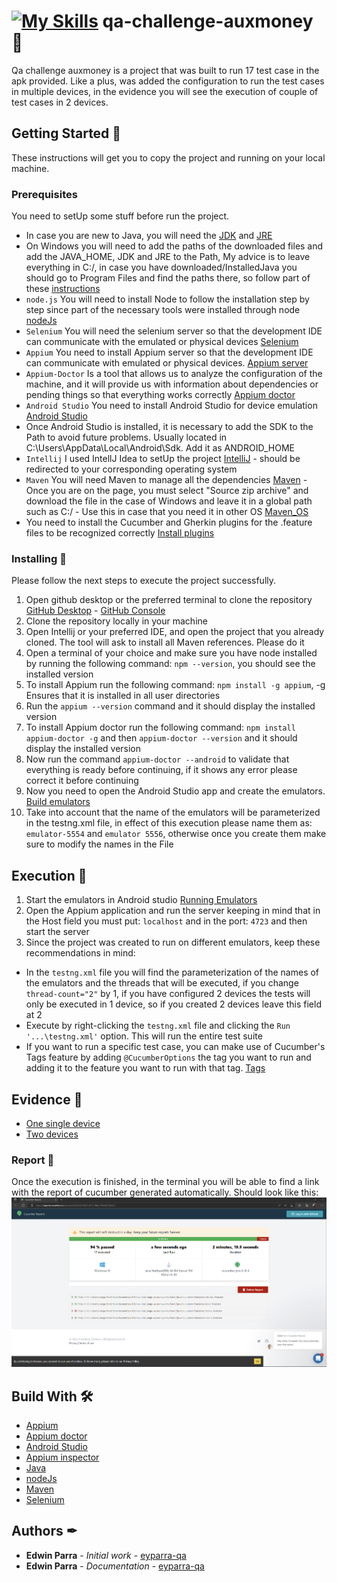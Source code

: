 # [![My Skills](https://skills.thijs.gg/icons?i=java)](https://skills.thijs.gg) qa-challenge-auxmoney 🚀

Qa challenge auxmoney is a project that was built to run 17 test case in the apk provided. 
Like a plus, was added the configuration to run the test cases in multiple devices, in the
evidence you will see the execution of couple of test cases in 2 devices.

## Getting Started 🔧
These instructions will get you to copy the project and running on your local machine.

### Prerequisites
You need to setUp some stuff before run the project.

- In case you are new to Java, you will need the [JDK](https://www.oracle.com/java/technologies/downloads/) and [JRE](https://docs.oracle.com/goldengate/1212/gg-winux/GDRAD/java.htm#BGBFJHAB)
- On Windows you will need to add the paths of the downloaded files and add the JAVA_HOME, JDK and JRE to the Path, My advice is to leave everything in C:/, in case you have downloaded/InstalledJava you should go to Program Files and find the paths there, so follow part of these [instructions](https://docs.oracle.com/en/database/oracle/machine-learning/oml4r/1.5.1/oread/creating-and-modifying-environment-variables-on-windows.html#GUID-DD6F9982-60D5-48F6-8270-A27EC53807D0)
- `node.js` You will need to install Node to follow the installation step by step since part of the necessary tools were installed through node [nodeJs](https://nodejs.org/en/download/)
- `Selenium` You will need the selenium server so that the development IDE can communicate with the emulated or physical devices [Selenium](https://www.selenium.dev/)
- `Appium` You need to install Appium server so that the development IDE can communicate with emulated or physical devices. [Appium server](https://appium.io/)
- `Appium-Doctor` Is a tool that allows us to analyze the configuration of the machine, and it will provide us with information about dependencies or pending things so that everything works correctly [Appium doctor](https://github.com/appium/appium-doctor)
- `Android Studio` You need to install Android Studio for device emulation [Android Studio](https://developer.android.com/)
- Once Android Studio is installed, it is necessary to add the SDK to the Path to avoid future problems. Usually located in C:\Users\AppData\Local\Android\Sdk. Add it as ANDROID_HOME
- `Intellij` I used IntellJ Idea to setUp the project [IntelliJ](https://www.jetbrains.com/es-es/idea/download/) - should be redirected to your corresponding operating system
- `Maven` You will need Maven to manage all the dependencies [Maven](https://maven.apache.org/download.cgi) - Once you are on the page, you must select "Source zip archive" and download the file in the case of Windows and leave it in a global path such as C:/ - Use this in case that you need it in other OS [Maven_OS](https://maven.apache.org/install.html)
- You need to install the Cucumber and Gherkin plugins for the .feature files to be recognized correctly [Install plugins](https://www.jetbrains.com/help/idea/managing-plugins.html)

### Installing 🔩
Please follow the next steps to execute the project successfully.
1. Open github desktop or the preferred terminal to clone the repository [GitHub Desktop](https://desktop.github.com/) - [GitHub Console](https://gist.github.com/derhuerst/1b15ff4652a867391f03)
2. Clone the repository locally in your machine
3. Open Intellij or your preferred IDE, and open the project that you already cloned. The tool will ask to install all Maven references. Please do it
4. Open a terminal of your choice and make sure you have node installed by running the following command: ```npm --version```, you should see the installed version
5. To install Appium run the following command: ```npm install -g appium```, -g Ensures that it is installed in all user directories
6. Run the ```appium --version``` command and it should display the installed version
7. To install Appium doctor run the following command: ```npm install appium-doctor -g``` and then ```appium-doctor --version``` and it should display the installed version
8. Now run the command ```appium-doctor --android``` to validate that everything is ready before continuing, if it shows any error please correct it before continuing
9. Now you need to open the Android Studio app and create the emulators. [Build emulators](https://developer.android.com/studio/run/managing-avds?hl=en-419)
10. Take into account that the name of the emulators will be parameterized in the testng.xml file, in effect of this execution please name them as: `emulator-5554` and `emulator 5556`, otherwise once you create them make sure to modify the names in the File

## Execution 🤖
1. Start the emulators in Android studio [Running Emulators](https://developer.android.com/studio/run/emulator)
2. Open the Appium application and run the server keeping in mind that in the Host field you must put: `localhost` and in the port: `4723` and then start the server
3. Since the project was created to run on different emulators, keep these recommendations in mind:
- In the `testng.xml` file you will find the parameterization of the names of the emulators and the threads that will be executed, if you change `thread-count="2"` by 1, if you have configured 2 devices the tests will only be executed in 1 device, so if you created 2 devices leave this field at 2
- Execute by right-clicking the `testng.xml` file and clicking the `Run '...\testng.xml'` option. This will run the entire test suite
- If you want to run a specific test case, you can make use of Cucumber's Tags feature by adding `@CucumberOptions` the tag you want to run and adding it to the feature you want to run with that tag. [Tags](https://cucumber.io/docs/cucumber/api/?lang=java#tags)

## Evidence 🎥 
- [One single device]()
- [Two devices]()

### Report 📃
Once the execution is finished, in the terminal you will be able to find a link with the report of cucumber generated automatically. Should look like this: ![img.png](images/cucumberReport.png)

## Build With 🛠️
- [Appium](https://appium.io/)
- [Appium doctor](https://github.com/appium/appium-doctor)
- [Android Studio](https://developer.android.com/)
- [Appium inspector](https://developer.android.com/agi)
- [Java](https://www.java.com/es/)
- [nodeJs](https://nodejs.org/en/download/)
- [Maven](https://www.jetbrains.com/es-es/idea/)
- [Selenium](https://selenium.dev/)

## Authors ✒
* **Edwin Parra** - *Initial work* - [eyparra-qa](https://github.com/eyparra-qa)
* **Edwin Parra** - *Documentation* - [eyparra-qa](https://github.com/eyparra-qa)